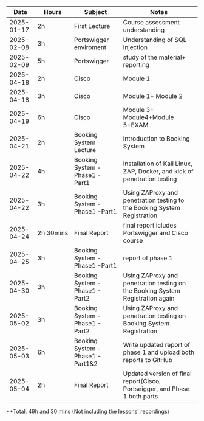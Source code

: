 | Date       | Hours     | Subject      | Notes                 |
|------------|-----------|------------  |-----------------------|
| 2025-01-17 | 2h        | First Lecture|  Course assessment understanding|
|2025-02-08  |3h         | Portswigger enviroment| Understanding of SQL Injection|
|2025-02-09  | 5h        | Portswigger           |study of the material+ reporting|
|2025-04-18   | 2h        | Cisco  |   Module 1|
|2025-04-18    | 3h       |  Cisco| Module 1+ Module 2|
|2025-04-19    |6h        |Cisco | Module 3+ Module4+Module 5+EXAM|
|2025-04-21    | 2h            | Booking System Lecture  | Introduction to Booking System   |
| 2025-04-22    | 4h | Booking System - Phase1 - Part1  |  Installation of Kali Linux, ZAP, Docker, and kick of penetration testing |
| 2025-04-22     | 3h | Booking System - Phase1 -Part1  |  Using ZAProxy and penetration testing to the Booking System Registration |
| 2025-04-24    | 2h:30mins | Final Report| final report icludes Portswigger and Cisco course |
| 2025-04-25    | 3h | Booking System - Phase1 -Part1 |  report of phase 1|
| 2025-04-30    | 3h | Booking System - Phase1 - Part2 |  Using ZAProxy and penetration testing on the Booking System Registration again |
| 2025-05-02    | 3h | Booking System - Phase1 - Part2 |  Using ZAProxy and penetration testing on Booking System Registration|
| 2025-05-03     | 6h | Booking System - Phase1 - Part1&2 |  Write updated report of phase 1 and upload both reports to GitHub |
| 2025-05-04    | 2h | Final Report| Updated version of final report(Cisco, Portseigger, and Phase 1 both parts |

**Total: 49h and 30 mins (Not including the lessons' recordings)
